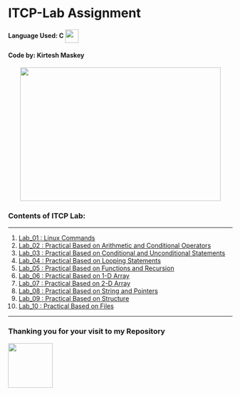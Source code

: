 # ITCP-Lab Assignment
#### Language Used: C <img align="center" height="30" width="30" src="https://user-images.githubusercontent.com/84732597/122640055-f41f9f00-d11a-11eb-87f4-3c3ebbbc4ab6.png">

#### Code by: Kirtesh Maskey
<p align="center">
  <img height="300" width="450" src="https://user-images.githubusercontent.com/84732597/122639161-dac82400-d115-11eb-9457-56f67835b3e9.jpeg">
  </p>


### Contents of ITCP Lab:
 <hr>
  
1. [Lab_01 : Linux Commands](https://github.com/kirteshmaskey/ITCP-Lab/blob/main/Lab_01.md)
2. [Lab_02 : Practical Based on Arithmetic and Conditional Operators](https://github.com/kirteshmaskey/ITCP-Lab/blob/main/Lab_02.c)
3. [Lab_03 : Practical Based on Conditional and Unconditional Statements](https://github.com/kirteshmaskey/ITCP-Lab/blob/main/Lab_03.c)
4. [Lab_04 : Practical Based on Looping Statements](https://github.com/kirteshmaskey/ITCP-Lab/blob/main/Lab_04.c)
5. [Lab_05 : Practical Based on Functions and Recursion](https://github.com/kirteshmaskey/ITCP-Lab/blob/main/Lab_05.c)
6. [Lab_06 : Practical Based on 1-D Array](https://github.com/kirteshmaskey/ITCP-Lab/blob/main/Lab_06.c)
7. [Lab_07 : Practical Based on 2-D Array](https://github.com/kirteshmaskey/ITCP-Lab/blob/main/Lab_07.c)
8. [Lab_08 : Practical Based on String and Pointers](https://github.com/kirteshmaskey/ITCP-Lab/blob/main/Lab_08.c)
9. [Lab_09 : Practical Based on Structure](https://github.com/kirteshmaskey/ITCP-Lab/blob/main/Lab_09.c)
10. [Lab_10 : Practical Based on Files](https://github.com/kirteshmaskey/ITCP-Lab/blob/main/Lab_10.c)

<hr>

### Thanking you for your visit to my Repository
<p>
  <img height="100" width"200" src="https://user-images.githubusercontent.com/84732597/122639733-2d570f80-d119-11eb-9556-171ac2c543e0.jpeg">
  </p>
